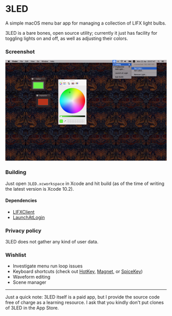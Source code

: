 # 3LED

A simple macOS menu bar app for managing a collection of LIFX light bulbs.

3LED is a bare bones, open source utility; currently it just has facility for toggling lights on and off, as well as adjusting their colors.

### Screenshot

![3LED screenshot](/Screenshot.png?raw=true "3LED screenshot")

### Building

Just open `3LED.xcworkspace` in Xcode and hit build (as of the time of writing the latest version is Xcode 10.2).

#### Dependencies

- [LIFXClient](https://github.com/dclelland/LIFXClient)
- [LaunchAtLogin](https://github.com/sindresorhus/LaunchAtLogin)

### Privacy policy

3LED does not gather any kind of user data.

### Wishlist

- Investigate menu run loop issues
- Keyboard shortcuts (check out [HotKey](https://github.com/soffes/HotKey), [Magnet](https://github.com/Clipy/Magnet), or [SpiceKey](https://github.com/Kyome22/SpiceKey))
- Waveform editing
- Scene manager

---

Just a quick note: 3LED itself is a paid app, but I provide the source code free of charge as a learning resource. I ask that you kindly don't put clones of 3LED in the App Store.
